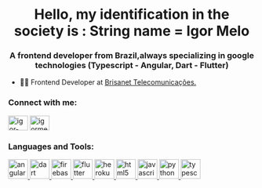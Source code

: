 <h1 align="center"> Hello, my identification in the society is : String name = Igor Melo</h1>
<h3 align="center">A frontend developer from Brazil,always specializing in google technologies (Typescript - Angular, Dart - Flutter)</h3>

- 👨‍💻 Frontend Developer at [Brisanet Telecomunicações.](https://www.brisanet.com.br/)

<h3 align="left">Connect with me:</h3>
<p align="left">
<a href="https://linkedin.com/in/igor-melo-59ba46155" target="blank"><img align="center" src="https://cdn.jsdelivr.net/npm/simple-icons@3.0.1/icons/linkedin.svg" alt="igor-melo-59ba46155" height="30" width="40" /></a>
<a href="https://instagram.com/igormelod" target="blank"><img align="center" src="https://cdn.jsdelivr.net/npm/simple-icons@3.0.1/icons/instagram.svg" alt="igormelod" height="30" width="40" /></a>
</p>

<h3 align="left">Languages and Tools:</h3>
<p align="left"> <a href="https://angular.io" target="_blank"> <img src="https://devicons.github.io/devicon/devicon.git/icons/angularjs/angularjs-original.svg" alt="angularjs" width="40" height="40"/> </a> <a href="https://dart.dev" target="_blank"> <img src="https://www.vectorlogo.zone/logos/dartlang/dartlang-icon.svg" alt="dart" width="40" height="40"/> </a> <a href="https://firebase.google.com/" target="_blank"> <img src="https://www.vectorlogo.zone/logos/firebase/firebase-icon.svg" alt="firebase" width="40" height="40"/> </a> <a href="https://flutter.dev" target="_blank"> <img src="https://www.vectorlogo.zone/logos/flutterio/flutterio-icon.svg" alt="flutter" width="40" height="40"/> </a> <a href="https://heroku.com" target="_blank"> <img src="https://www.vectorlogo.zone/logos/heroku/heroku-icon.svg" alt="heroku" width="40" height="40"/> </a> <a href="https://www.w3.org/html/" target="_blank"> <img src="https://devicons.github.io/devicon/devicon.git/icons/html5/html5-original-wordmark.svg" alt="html5" width="40" height="40"/> </a> <a href="https://developer.mozilla.org/en-US/docs/Web/JavaScript" target="_blank"> <img src="https://devicons.github.io/devicon/devicon.git/icons/javascript/javascript-original.svg" alt="javascript" width="40" height="40"/> </a> <a href="https://www.python.org" target="_blank"> <img src="https://devicons.github.io/devicon/devicon.git/icons/python/python-original.svg" alt="python" width="40" height="40"/> </a> <a href="https://www.typescriptlang.org/" target="_blank"> <img src="https://devicons.github.io/devicon/devicon.git/icons/typescript/typescript-original.svg" alt="typescript" width="40" height="40"/> </a> </p>



